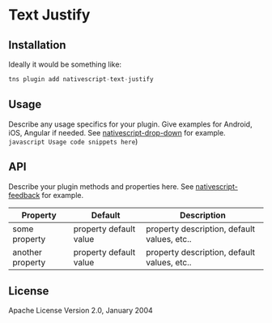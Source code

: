 # Text Justify

## Installation

Ideally it would be something like:

```javascript
tns plugin add nativescript-text-justify
```

## Usage

Describe any usage specifics for your plugin. Give examples for Android, iOS, Angular if needed. See [nativescript-drop-down](https://www.npmjs.com/package/nativescript-drop-down) for example.
`javascript Usage code snippets here`)

## API

Describe your plugin methods and properties here. See [nativescript-feedback](https://github.com/EddyVerbruggen/nativescript-feedback) for example.
  
| Property | Default | Description |
| --- | --- | --- |
| some property | property default value | property description, default values, etc.. |
| another property | property default value | property description, default values, etc.. |

## License

Apache License Version 2.0, January 2004
